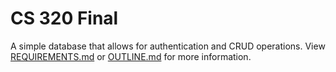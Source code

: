 # CS 320 Final
A simple database that allows for authentication and CRUD operations. View [REQUIREMENTS.md](REQUIREMENTS.md) or [OUTLINE.md](OUTLINE.md) for more information.
